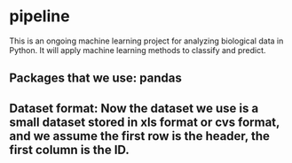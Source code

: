 # pipeline
This is an ongoing machine learning project for analyzing biological data in Python. It will apply machine learning methods to classify and predict.

## Packages that we use: pandas

## Dataset format: Now the dataset we use is a small dataset stored in xls format or cvs format, and we assume the first row is the header, the first column is the ID.